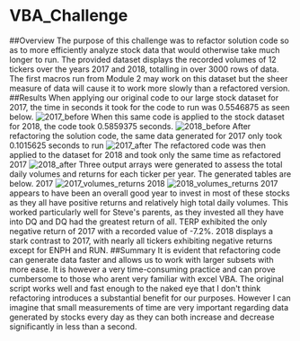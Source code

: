 # VBA_Challenge
##Overview
The purpose of this challenge was to refactor solution code so as to more efficiently analyze stock data that would otherwise take much longer to run. The provided dataset displays the recorded volumes of 12 tickers over the years 2017 and 2018, totalling in over 3000 rows of data. The first macros run from Module 2 may work on this dataset but the sheer measure of data will cause it to work more slowly than a refactored version. 
##Results
When applying our original code to our large stock dataset for 2017, the time in seconds it took for the code to run was 0.5546875 as seen below. 
![2017_before](https://user-images.githubusercontent.com/82029390/116830206-9dfc9980-ab76-11eb-89d4-9d02c3ddcdad.png)
When this same code is applied to the stock dataset for 2018, the code took 0.5859375 seconds.
![2018_before](https://user-images.githubusercontent.com/82029390/116830231-d69c7300-ab76-11eb-84a9-e8f65a503a07.png)
After refactoring the solution code, the same data generated for 2017 only took 0.1015625 seconds to run
![2017_after](https://user-images.githubusercontent.com/82029390/116830382-abfeea00-ab77-11eb-9c85-cc8e497a195a.png)
The refactored code was then applied to the dataset for 2018 and took only the same time as refactored 2017
![2018_after](https://user-images.githubusercontent.com/82029390/116830436-eff1ef00-ab77-11eb-8d06-284433f27ecb.png)
Three output arrays were generated to assess the total daily volumes and returns for each ticker per year. The generated tables are below.
2017
![2017_volumes_returns](https://user-images.githubusercontent.com/82029390/116830439-fd0ede00-ab77-11eb-9206-f075ac5389ba.png)
2018
![2018_volumes_returns](https://user-images.githubusercontent.com/82029390/116830444-0d26bd80-ab78-11eb-9963-8e36aacf797d.png)
2017 appears to have been an overall good year to invest in most of these stocks as they all have positive returns and relatively high total daily volumes. This worked particularly well for Steve's parents, as they invested all they have into DQ and DQ had the greatest return of all. TERP exhibited the only negative return of 2017 with a recorded value of -7.2%. 2018 displays a stark contrast to 2017, with nearly all tickers exhibiting negative returns except for ENPH and RUN. 
##Summary
It is evident that refactoring code can generate data faster and allows us to work with larger subsets with more ease. It is however a very time-consuming practice and can prove cumbersome to those who arent very familiar with excel VBA. The original script works well and fast enough to the naked eye that I don't think refactoring introduces a substantial benefit for our purposes. However I can imagine that small measurements of time are very important regarding data generated by stocks every day as they can both increase and decrease significantly in less than a second. 
